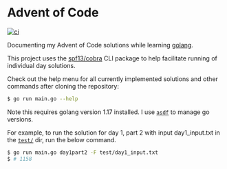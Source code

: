 # Advent of Code
[![ci](https://github.com/martinbjeldbak/advent-of-code/actions/workflows/ci.yml/badge.svg)](https://github.com/martinbjeldbak/advent-of-code/actions/workflows/ci.yml)

Documenting my Advent of Code solutions while learning [golang](https://go.dev/).

This project uses the [spf13/cobra](https://pkg.go.dev/github.com/spf13/cobra) CLI package to help facilitate running of individual day solutions.

Check out the help menu for all currently implemented solutions and other commands after cloning the repository:

```sh
$ go run main.go --help
```

Note this requires golang version 1.17 installed. I use [`asdf`](https://asdf-vm.com/) to manage go versions.

For example, to run the solution for day 1, part 2 with input day1_input.txt in the [`test/`](test/) dir, run the below command.

```sh
$ go run main.go day1part2 -F test/day1_input.txt
$ # 1158
```
